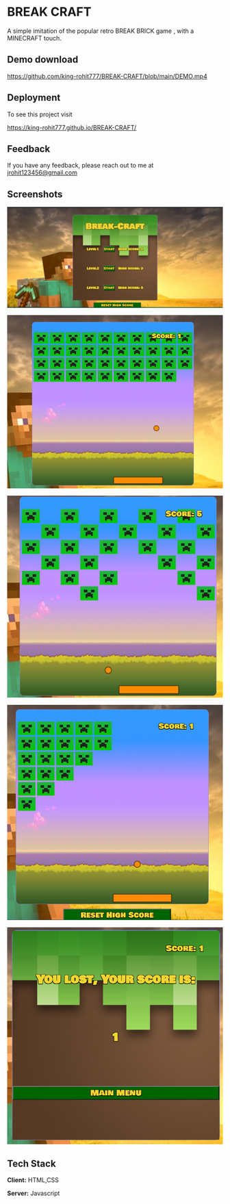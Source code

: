 
# BREAK CRAFT

A simple imitation of the popular retro BREAK BRICK game , with a MINECRAFT touch.               


## Demo download

https://github.com/king-rohit777/BREAK-CRAFT/blob/main/DEMO.mp4

  
## Deployment

To see this project visit
 
https://king-rohit777.github.io/BREAK-CRAFT/


  
## Feedback

If you have any feedback, please reach out to me at jrohit123456@gmail.com

  
## Screenshots

![App Screenshot](https://github.com/king-rohit777/BREAK-CRAFT/blob/main/first.PNG)

![App Screenshot](https://github.com/king-rohit777/BREAK-CRAFT/blob/main/LV1.PNG)

![App Screenshot](https://github.com/king-rohit777/BREAK-CRAFT/blob/main/LV2.PNG)

![App Screenshot](https://github.com/king-rohit777/BREAK-CRAFT/blob/main/lv3.PNG)

![App Screenshot](https://github.com/king-rohit777/BREAK-CRAFT/blob/main/lost.PNG)
## Tech Stack

**Client:** HTML,CSS
   
**Server:** Javascript

  
  
